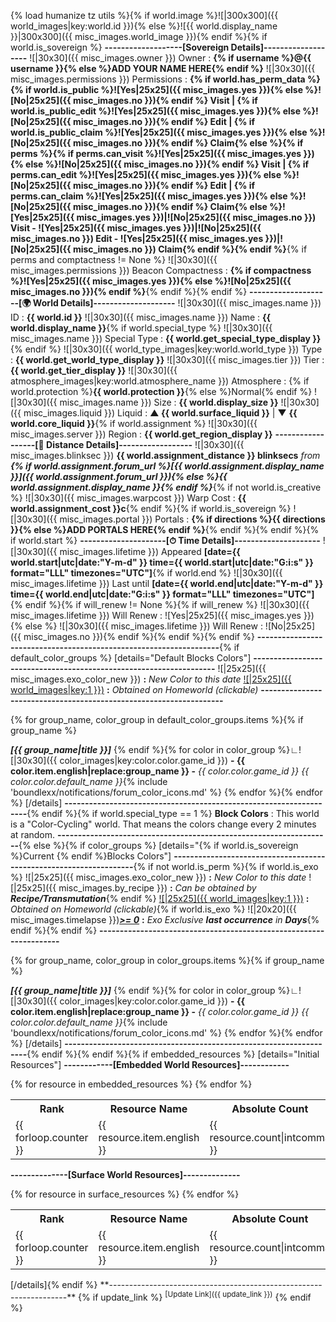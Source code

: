 {% load humanize tz utils %}{% if world.image %}![|300x300]({{ world_images|key:world.id }}){% else %}![{{ world.display_name }}|300x300]({{ misc_images.world_image }}){% endif %}{% if world.is_sovereign %}
**-------------------[Sovereign Details]-------------------**
![|30x30]({{ misc_images.owner }}) Owner : **{% if username %}@{{ username }}{% else %}ADD YOUR NAME HERE{% endif %}**
![|30x30]({{ misc_images.permissions }}) Permissions : **{% if world.has_perm_data %}{% if world.is_public %}![Yes|25x25]({{ misc_images.yes }}){% else %}![No|25x25]({{ misc_images.no }}){% endif %} Visit | {% if world.is_public_edit %}![Yes|25x25]({{ misc_images.yes }}){% else %}![No|25x25]({{ misc_images.no }}){% endif %} Edit | {% if world.is_public_claim %}![Yes|25x25]({{ misc_images.yes }}){% else %}![No|25x25]({{ misc_images.no }}){% endif %} Claim{% else %}{% if perms %}{% if perms.can_visit %}![Yes|25x25]({{ misc_images.yes }}){% else %}![No|25x25]({{ misc_images.no }}){% endif %} Visit | {% if perms.can_edit %}![Yes|25x25]({{ misc_images.yes }}){% else %}![No|25x25]({{ misc_images.no }}){% endif %} Edit | {% if perms.can_claim %}![Yes|25x25]({{ misc_images.yes }}){% else %}![No|25x25]({{ misc_images.no }}){% endif %} Claim{% else %}![Yes|25x25]({{ misc_images.yes }})|![No|25x25]({{ misc_images.no }}) Visit - ![Yes|25x25]({{ misc_images.yes }})|![No|25x25]({{ misc_images.no }}) Edit - ![Yes|25x25]({{ misc_images.yes }})|![No|25x25]({{ misc_images.no }}) Claim{% endif %}{% endif %}**{% if perms and comptactness != None %}
![|30x30]({{ misc_images.permissions }}) Beacon Compactness : **{% if compactness %}![Yes|25x25]({{ misc_images.yes }}){% else %}![No|25x25]({{ misc_images.no }}){% endif %}**{% endif %}{% endif %}
**--------------------[🌍 World Details]--------------------**
![|30x30]({{ misc_images.name }}) ID : **{{ world.id }}**
![|30x30]({{ misc_images.name }}) Name : **{{ world.display_name }}**{% if world.special_type %}
![|30x30]({{ misc_images.name }}) Special Type : **{{ world.get_special_type_display }}**{% endif %}
![|30x30]({{ world_type_images|key:world.world_type }}) Type : **{{ world.get_world_type_display }}**
![|30x30]({{ misc_images.tier }}) Tier : **{{ world.get_tier_display }}**
![|30x30]({{ atmosphere_images|key:world.atmosphere_name }}) Atmosphere : {% if world.protection %}**{{ world.protection }}**{% else %}Normal{% endif %}
![|30x30]({{ misc_images.name }}) Size : **{{ world.display_size }}**
![|30x30]({{ misc_images.liquid }}) Liquid : **▲ {{ world.surface_liquid }}** | ▼ **{{ world.core_liquid }}**{% if world.assignment %}
![|30x30]({{ misc_images.server }}) Region : **{{ world.get_region_display }}**
**------------------[🧭 Distance Details]------------------**
![|30x30]({{ misc_images.blinksec }}) **{{ world.assignment_distance }} blinksecs** _from_ **_{% if world.assignment.forum_url %}[{{ world.assignment.display_name }}]({{ world.assignment.forum_url }}){% else %}{{ world.assignment.display_name }}{% endif %}_**{% if not world.is_creative %}
![|30x30]({{ misc_images.warpcost }}) Warp Cost : **{{ world.assignment_cost }}c**{% endif %}{% if world.is_sovereign %}
![|30x30]({{ misc_images.portal }}) Portals : **{% if directions %}{{ directions }}{% else %}ADD PORTALS HERE{% endif %}**{% endif %}{% endif %}{% if world.start %}
**---------------------[⏱ Time Details]---------------------**
![|30x30]({{ misc_images.lifetime }}) Appeared **[date={{ world.start|utc|date:"Y-m-d" }} time={{ world.start|utc|date:"G:i:s" }} format="LLL" timezones="UTC"]**{% if world.end %}
![|30x30]({{ misc_images.lifetime }}) Last until **[date={{ world.end|utc|date:"Y-m-d" }} time={{ world.end|utc|date:"G:i:s" }} format="LLL" timezones="UTC"]**{% endif %}{% if will_renew != None %}{% if will_renew %}
![|30x30]({{ misc_images.lifetime }}) Will Renew : ![Yes|25x25]({{ misc_images.yes }}){% else %}
![|30x30]({{ misc_images.lifetime }}) Will Renew : ![No|25x25]({{ misc_images.no }}){% endif %}{% endif %}{% endif %}
**-------------------------------------------------------------------**{% if default_color_groups %}
[details="Default Blocks Colors"]
**-------------------------------------------------------------------**
![|25x25]({{ misc_images.exo_color_new }}) **:** _New Color to this date_
[![|25x25]({{ world_images|key:1 }})]() **:** _Obtained on Homeworld (clickable)_
**-------------------------------------------------------------------**

{% for group_name, color_group in default_color_groups.items %}{% if group_name %}

_**[{{ group_name|title }}]**_
{% endif %}{% for color in color_group %}∟![|30x30]({{ color_images|key:color.color.game_id }}) **- {{ color.item.english|replace:group_name }} -** _{{ color.color.game_id }} {{ color.color.default_name }}_{% include 'boundlexx/notifications/forum_color_icons.md' %}
{% endfor %}{% endfor %}
[/details]
**-------------------------------------------------------------------**{% endif %}{% if world.special_type == 1 %}
**Block Colors** : This world is a "Color-Cycling" world. That means the colors change every 2 minutes at random.
**-------------------------------------------------------------------**{% else %}{% if color_groups %}
[details="{% if world.is_sovereign %}Current {% endif %}Blocks Colors"]
**-------------------------------------------------------------------**{% if not world.is_perm %}{% if world.is_exo %}
![|25x25]({{ misc_images.exo_color_new }}) **:** _New Color to this date_
![|25x25]({{ misc_images.by_recipe }}) **:** _Can be obtained by **Recipe/Transmutation**_{% endif %}
[![|25x25]({{ world_images|key:1 }})]() **:** _Obtained on Homeworld (clickable)_{% if world.is_exo %}
![|20x20]({{ misc_images.timelapse }})**_[>= 0]()_** **:** _Exo Exclusive **last occurrence** in **Days**_{% endif %}{% endif %}
**-------------------------------------------------------------------**

{% for group_name, color_group in color_groups.items %}{% if group_name %}

_**[{{ group_name|title }}]**_
{% endif %}{% for color in color_group %}∟![|30x30]({{ color_images|key:color.color.game_id }}) **- {{ color.item.english|replace:group_name }} -** _{{ color.color.game_id }} {{ color.color.default_name }}_{% include 'boundlexx/notifications/forum_color_icons.md' %}
{% endfor %}{% endfor %}
[/details]
**-------------------------------------------------------------------**{% endif %}{% endif %}{% if embedded_resources %}
[details="Initial Resources"]
**------------[Embedded World Resources]------------**
<table>
<tr><th>Rank</th><th>Resource Name</th><th>Absolute Count</th><th>Percentage</th><th>Average Per Chunk</th></tr>{% for resource in embedded_resources %}
<tr><td>{{ forloop.counter }}</td><td>{{ resource.item.english }}</td><td>{{ resource.count|intcomma }}</td><td>{{ resource.percentage }}%</td><td>{{ resource.average_per_chunk }}</td>{% endfor %}
</table>


**--------------[Surface World Resources]--------------**
<table>
<tr><th>Rank</th><th>Resource Name</th><th>Absolute Count</th><th>Percentage</th><th>Average Per Chunk</th></tr>{% for resource in surface_resources %}
<tr><td>{{ forloop.counter }}</td><td>{{ resource.item.english }}</td><td>{{ resource.count|intcomma }}</td><td>{{ resource.percentage }}%</td><td>{{ resource.average_per_chunk }}</td>{% endfor %}
</table>
[/details]{% endif %}
**-------------------------------------------------------------------**
{% if update_link %}
<sup>[Update Link]({{ update_link }})</sup>
{% endif %}
